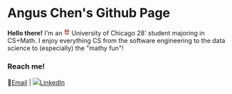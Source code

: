 # Angus Chen's Github Page

**Hello there!** I'm an <img src=images/UChicago_Shield_2Color_Maroon_WhiteBorder_RGB.png width=13, height=15> University of Chicago 28' student majoring in CS+Math. I enjoy everything CS from the software engineering to the data science to (especially) the "mathy fun"!



### Reach me!

📧[Email](angusc@uchicago.edu ) | ![](https://upload.wikimedia.org/wikipedia/commons/thumb/8/81/LinkedIn_icon.svg/2048px-LinkedIn_icon.svg.png)[LinkedIn](https://www.linkedin.com/in/iisangus/)




<!--
**iis-angus/iis-angus** is a ✨ _special_ ✨ repository because its `README.md` (this file) appears on your GitHub profile.

Here are some ideas to get you started:

- 🔭 I’m currently working on ...
- 🌱 I’m currently learning ...
- 👯 I’m looking to collaborate on ...
- 🤔 I’m looking for help with ...
- 💬 Ask me about ...
- 📫 How to reach me: ...
- 😄 Pronouns: ...
- ⚡ Fun fact: ...
-->

